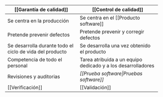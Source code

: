 
| **[[Garantía de calidad]]**                              | **[[Control de calidad]]**                                   |
| -------------------------------------------------------- | ------------------------------------------------------------ |
| Se centra en la producción                               | Se centra en el [[Producto software]]                        |
| Pretende prevenir defectos                               | Pretende prevenir y corregir defectos                        |
| Se desarrolla durante todo el ciclo de vida del producto | Se desarrolla una vez obtenido el producto                   |
| Competencia de todo el personal                          | Tarea atribuida a un equipo dedicado y a los desarrolladores |
| Revisiones y auditorias                                  | *[[Prueba software\|Pruebas software]]*                    |
| [[Verificación]]                                         | [[Validación]]                                               |
